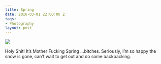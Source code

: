 ```yaml
---
title: Spring
date: 2010-03-01 22:00:00 Z
tags:
- Photography
layout: post
---
```


<div class="articleBody clearfix">
	<img src='/images/spring.jpg' >
	<!--more-->
	<p>Holy Shit! It’s Mother Fucking Spring …bitches. Seriously, I’m so happy the snow is gone, can’t wait to get out and do some backpacking.</p>
</div>
